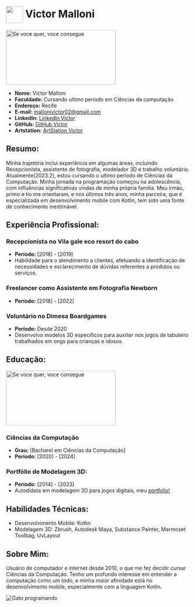 <h1>
  <a href="https://github.com/victor-malloni">
    <img align="center" width="46px" src="https://media1.giphy.com/media/xThuWu82QD3pj4wvEQ/giphy.gif?cid=ecf05e47y9sq4eq4sir0z1uksiofrtiyd5fa8ayueb4u5vi6&ep=v1_gifs_search&rid=giphy.gif&ct=g"></a>
  <span> Victor Malloni</span>
</h1>

<img src="https://gifdb.com/images/high/cartoon-cat-sketch-drawing-computer-q6ahnmbmjt8tuj6a.webp" alt="Se voce quer, voce consegue" width="300" height="150">

- **Nome:** Victor Malloni
- **Faculdade:** Cursando ultimo periodo em Ciências da computação
- **Endereço:** Recife
- **E-mail:** mallonivictor02@gmail.com
- **LinkedIn:** [LinkedIn Victor](https://www.linkedin.com/in/victor-moura-26a10a232/)
- **GitHub:** [GitHub Victor](https://github.com/victor-malloni)
- **Artstation:** [ArtStation Victor](https://www.artstation.com/oxemalloni)

## Resumo:

Minha trajetória inclui experiência em algumas áreas, incluindo Recepcionista, assistente de fotografia, modelador 3D e trabalho voluntário. Atualmente(2023.2), estou cursando o ultimo período de Ciências da Computação. Minha jornada na programação começou na adolescência, com influências significativas vindas de minha própria família. Meu irmão, primo e tio me orientaram, e nos últimos três anos, minha parceira, que é especializada em desenvolvimento mobile com Kotlin, tem sido uma fonte de conhecimento inestimável.

## Experiência Profissional:

### Recepcionista no Vila gale eco resort do cabo
- **Período:** [2018] - [2019]
- Habilidade para o atendimento a clientes, efetuando a identificação de necessidades e esclarecimento de dúvidas referentes a produtos ou serviços.

### Freelancer como Assistente em Fotografia Newborn
- **Período:** [2018] - [2022]

### Voluntário no Dimesa Boardgames
- **Período:** Desde 2020
- Desenvolvo modelos 3D especificos para auxiliar nos jogos de tabuleiro trabalhados em ongs para crianças e idosos.

## Educação:
<img src="https://i.giphy.com/media/j528jY71OUG0imgv4Y/giphy.webp" alt="Se voce quer, voce consegue" width="300" height="150">

### Ciências da Computação 
- **Grau:** [Bacharel em Ciências da Computação]
- **Período:** [2020] - [2024]
  
### Portfólio de Modelagem 3D:
- **Período:** [2014] - [2023]
- Autodidata em modelagem 3D para jogos digitais, meu [portfolio!](https://www.artstation.com/oxemalloni)
  
## Habilidades Técnicas:
- Desenvolvimento Mobile: Kotlin
- Modelagem 3D: Zbrush, Autodesk Maya, Substance Painter, Marmoset Toolbag, UvLayout

## Sobre Mim:

Usuário de computador e internet desde 2010, o que me fez decidir cursar Ciências da Computação. Tenho um profundo interesse em entender a computação como um todo, e minha maior afinidade está no desenvolvimento mobile, especialmente com a linguagem Kotlin.

![Gato programando](https://media1.giphy.com/media/26hiu3mZVquuykwhy/giphy.gif?cid=ecf05e47qtl4y7z8sr2vuuznub8rm78ue1yu7s4n9xkocwqw&ep=v1_gifs_related&rid=giphy.gif&ct=g)
